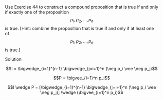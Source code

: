 Use Exercise 44 to construct a compound proposition that is true if and only if exactly one of the proposition $$p_1, p_2, ..., p_n$$ is true. [Hint: combine the proposition that is true if and only if at least one of $$p_1, p_2, ..., p_n$$ is true.]

Solution 

$$I = \bigwedge_{i=1}^{n-1} \bigwedge_{j=i+1}^n (\neg p_i \vee \neg p_j)$$

$$P = \bigvee_{i=1}^n p_i$$

$$I \wedge P = [\bigwedge_{i=1}^{n-1} \bigwedge_{j=i+1}^n (\neg p_i \vee \neg p_j)] \wedge (\bigvee_{i=1}^n p_i)$$